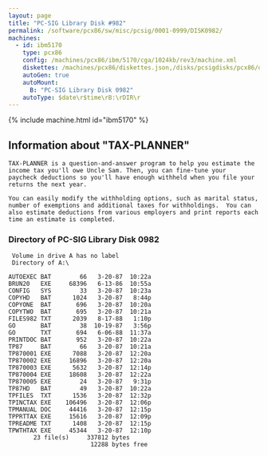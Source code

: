 ```yaml
---
layout: page
title: "PC-SIG Library Disk #982"
permalink: /software/pcx86/sw/misc/pcsig/0001-0999/DISK0982/
machines:
  - id: ibm5170
    type: pcx86
    config: /machines/pcx86/ibm/5170/cga/1024kb/rev3/machine.xml
    diskettes: /machines/pcx86/diskettes.json,/disks/pcsigdisks/pcx86/diskettes.json
    autoGen: true
    autoMount:
      B: "PC-SIG Library Disk 0982"
    autoType: $date\r$time\rB:\rDIR\r
---
```


{% include machine.html id="ibm5170" %}

## Information about "TAX-PLANNER"

    TAX-PLANNER is a question-and-answer program to help you estimate the
    income tax you'll owe Uncle Sam. Then, you can fine-tune your
    paycheck deductions so you'll have enough withheld when you file your
    returns the next year.
    
    You can easily modify the withholding options, such as marital status,
    number of exemptions and additional taxes for withholdings.  You can
    also estimate deductions from various employers and print reports each
    time an estimate is completed.

### Directory of PC-SIG Library Disk 0982

     Volume in drive A has no label
     Directory of A:\

    AUTOEXEC BAT        66   3-20-87  10:22a
    BRUN20   EXE     68396   6-13-86  10:55a
    CONFIG   SYS        33   3-20-87  10:23a
    COPYHD   BAT      1024   3-20-87   8:44p
    COPYONE  BAT       696   3-20-87  10:20a
    COPYTWO  BAT       695   3-20-87  10:21a
    FILES982 TXT      2039   8-17-88   1:10p
    GO       BAT        38  10-19-87   3:56p
    GO       TXT       694   6-06-88  11:37a
    PRINTDOC BAT       952   3-20-87  10:22a
    TP87     BAT        66   3-20-87  10:21a
    TP870001 EXE      7088   3-20-87  12:20a
    TP870002 EXE     16896   3-20-87  12:20a
    TP870003 EXE      5632   3-20-87  12:14p
    TP870004 EXE     18608   3-20-87  12:22a
    TP870005 EXE        24   3-20-87   9:31p
    TP87HD   BAT        49   3-20-87  10:22a
    TPFILES  TXT      1536   3-20-87  12:32p
    TPINCTAX EXE    106496   3-20-87  12:06p
    TPMANUAL DOC     44416   3-20-87  12:15p
    TPPRTTAX EXE     15616   3-20-87  12:09p
    TPREADME TXT      1408   3-20-87  12:15p
    TPWTHTAX EXE     45344   3-20-87  12:10p
           23 file(s)     337812 bytes
                           12288 bytes free
